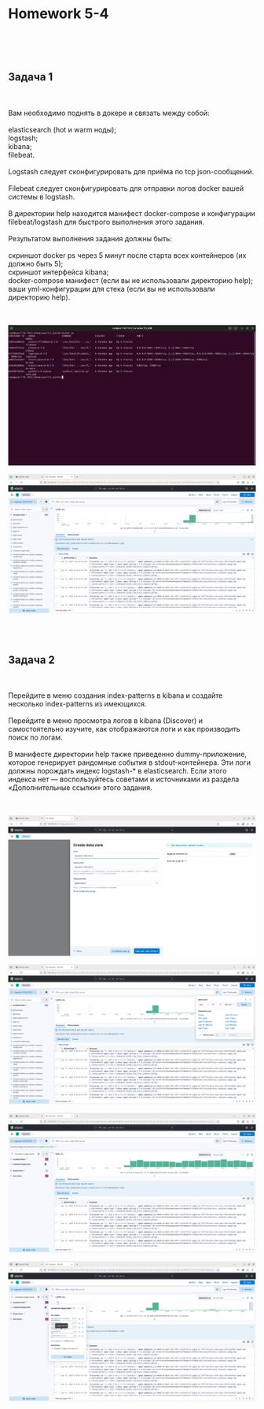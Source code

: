 <h1>Homework 5-4 </h1> <br>
<br>
<br>

<h2>Задача 1</h2><br>
<br>
Вам необходимо поднять в докере и связать между собой:<br>
<br>
elasticsearch (hot и warm ноды);<br>
logstash;<br>
kibana;<br>
filebeat.<br>
<br>
Logstash следует сконфигурировать для приёма по tcp json-сообщений.<br>
<br>
Filebeat следует сконфигурировать для отправки логов docker вашей системы в logstash.<br>
<br>
В директории help находится манифест docker-compose и конфигурации filebeat/logstash для быстрого выполнения этого задания.<br>
<br>
Результатом выполнения задания должны быть:<br>
<br>
скриншот docker ps через 5 минут после старта всех контейнеров (их должно быть 5);<br>
скриншот интерфейса kibana;<br>
docker-compose манифест (если вы не использовали директорию help);<br>
ваши yml-конфигурации для стека (если вы не использовали директорию help).<br>
<br><br>

![docker up containers](https://github.com/IvanChet-4/Dev/blob/main/images/Homework%205-4/0.png)

![kibana](https://github.com/IvanChet-4/Dev/blob/main/images/Homework%205-4/1.png)

<br><br>



<h2>Задача 2</h2><br>
<br>
Перейдите в меню создания index-patterns в kibana и создайте несколько index-patterns из имеющихся.<br>
<br>
Перейдите в меню просмотра логов в kibana (Discover) и самостоятельно изучите, как отображаются логи и как производить поиск по логам.<br>
<br>
В манифесте директории help также приведенно dummy-приложение, которое генерирует рандомные события в stdout-контейнера. Эти логи должны порождать индекс logstash-* в elasticsearch. Если этого индекса нет — воспользуйтесь советами и источниками из раздела «Дополнительные ссылки» этого задания.<br>
<br><br>

![kibana](https://github.com/IvanChet-4/Dev/blob/main/images/Homework%205-4/2.png)

![kibana](https://github.com/IvanChet-4/Dev/blob/main/images/Homework%205-4/3.png)

![kibana](https://github.com/IvanChet-4/Dev/blob/main/images/Homework%205-4/4.png)

![kibana](https://github.com/IvanChet-4/Dev/blob/main/images/Homework%205-4/5.png)
